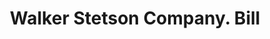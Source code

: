 ---
doi: 10.7916/D89C88KK
date_other: '1900'
date_other_textual: 1900-1909
form: printed ephemera
genre:
- Invoices
name:
- Walker Stetson Company
object_in_context_url: https://biggert.cul.columbia.edu/items/view/ave_biggert_01799
subject_hierarchical_geographic:
- Boston, Massachusetts, United States
subject_name:
- Walker Stetson Company
title: Walker Stetson Company. Bill
sort_title: Walker Stetson Company. Bill
call_number: ave_biggert_01799
coordinates:
- 42.35805555555556,-71.06361111111111
pid: ave_biggert_01799
identifiers: ave_biggert_01799
thumbnail: https://derivativo-3.library.columbia.edu/iiif/2/ldpd:490834/full/!256,256/0/native.jpg
permalink: "/items/ave_biggert_01799/"
layout: iiif-image-page
---